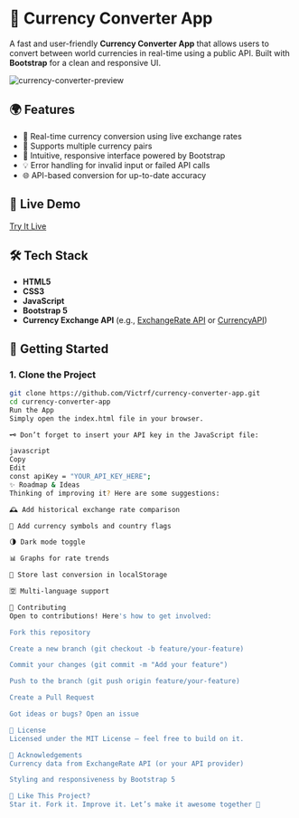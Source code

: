 # 💱 Currency Converter App

A fast and user-friendly **Currency Converter App** that allows users to convert between world currencies in real-time using a public API. Built with **Bootstrap** for a clean and responsive UI.

![currency-converter-preview](preview-image-url-here) <!-- Replace or remove -->

## 🌍 Features

- 🔄 Real-time currency conversion using live exchange rates
- 🧮 Supports multiple currency pairs
- 🎯 Intuitive, responsive interface powered by Bootstrap
- 💡 Error handling for invalid input or failed API calls
- 🌐 API-based conversion for up-to-date accuracy

## 🚀 Live Demo

[Try It Live](https://your-live-demo-url.com) <!-- Replace with your hosted version -->

## 🛠 Tech Stack

- **HTML5**
- **CSS3**
- **JavaScript**
- **Bootstrap 5**
- **Currency Exchange API** (e.g., [ExchangeRate API](https://www.exchangerate-api.com/) or [CurrencyAPI]([https://currencyapi.com](https://flourishing-begonia-b4a1ec.netlify.app/)/))

## 🧰 Getting Started

### 1. Clone the Project

```bash
git clone https://github.com/Victrf/currency-converter-app.git
cd currency-converter-app
Run the App
Simply open the index.html file in your browser.

🗝 Don’t forget to insert your API key in the JavaScript file:

javascript
Copy
Edit
const apiKey = "YOUR_API_KEY_HERE";
✨ Roadmap & Ideas
Thinking of improving it? Here are some suggestions:

🕰 Add historical exchange rate comparison

🧾 Add currency symbols and country flags

🌗 Dark mode toggle

📊 Graphs for rate trends

💾 Store last conversion in localStorage

🈳 Multi-language support

🤝 Contributing
Open to contributions! Here's how to get involved:

Fork this repository

Create a new branch (git checkout -b feature/your-feature)

Commit your changes (git commit -m "Add your feature")

Push to the branch (git push origin feature/your-feature)

Create a Pull Request

Got ideas or bugs? Open an issue

📄 License
Licensed under the MIT License — feel free to build on it.

🙏 Acknowledgements
Currency data from ExchangeRate API (or your API provider)

Styling and responsiveness by Bootstrap 5

🌟 Like This Project?
Star it. Fork it. Improve it. Let’s make it awesome together 💪
